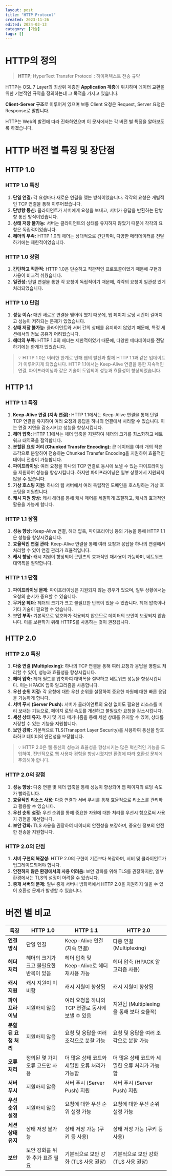 ```yaml
---
layout: post
title: "HTTP Protocol"
created: 2023-11-26
edited: 2024-03-13
category: [기술]
tags: []
---
```



# HTTP의 정의


> **HTTP**; HyperText Transfer Protocol : 하이퍼텍스트 전송 규약


HTTP는 OSL 7 Layer의 최상위 계층인 **Application 계층**에 위치하며 
데이터 교환을 위한 기본적인 규약을 정의하는데 그 목적을 가지고 있습니다.


**Client-Server 구조**로 이루어져 있으며 보통 Client 요청은 Request, Server 요청은 Response로 말합니다.


HTTP는 Web의 발전에 따라 진화하였으며 이 문서에서는 각 버전 별 특징을 알아보도록 하겠습니다.


# HTTP 버전 별 특징 및 장단점


## HTTP 1.0


### HTTP 1.0 **특징**

1. **단일 연결:** 각 요청마다 새로운 연결을 맺는 방식이었습니다. 각각의 요청은 개별적인 TCP 연결을 통해 이루어졌습니다.
2. **단방향 통신:** 클라이언트가 서버에게 요청을 보내고, 서버가 응답을 반환하는 단방향 통신 방식이었습니다.
3. **상태 저장 불가능:** 서버는 클라이언트의 상태를 유지하지 않았기 때문에 각각의 요청은 독립적이었습니다.
4. **헤더의 부족:** HTTP 1.0의 헤더는 상대적으로 간단하며, 다양한 메타데이터를 전달하기에는 제한적이었습니다.

### HTTP 1.0 **장점**

1. **간단하고 직관적:** HTTP 1.0은 단순하고 직관적인 프로토콜이었기 때문에 구현과 사용이 비교적 쉬웠습니다.
2. **일관성:** 단일 연결을 통한 각 요청이 독립적이기 때문에, 각각의 요청이 일관성 있게 처리되었습니다.

### HTTP 1.0 **단점**

1. **성능 이슈:** 매번 새로운 연결을 맺어야 했기 때문에, 웹 페이지 로딩 시간이 길어지고 성능이 저하되는 문제가 있었습니다.
2. **상태 저장 불가능:** 클라이언트와 서버 간의 상태를 유지하지 않았기 때문에, 특정 세션에서의 정보 공유가 어려웠습니다.
3. **헤더의 부족:** HTTP 1.0의 헤더는 제한적이었기 때문에, 다양한 메타데이터를 전달하기에는 한계가 있었습니다.

> 💡 HTTP 1.0은 이러한 한계로 인해 웹의 발전과 함께 HTTP 1.1과 같은 업데이트가 이루어지게 되었습니다. HTTP 1.1에서는 Keep-Alive 연결을 통한 지속적인 연결, 파이프라이닝과 같은 기술이 도입되어 성능과 효율성이 향상되었습니다. 


## HTTP 1.1


### HTTP 1.1 **특징**

1. **Keep-Alive 연결 (지속 연결):** HTTP 1.1에서는 Keep-Alive 연결을 통해 단일 TCP 연결을 유지하여 여러 요청과 응답을 하나의 연결에서 처리할 수 있습니다. 이는 연결 지연을 감소시키고 성능을 향상시킵니다.
2. **헤더 압축:** HTTP 1.1에서는 헤더 압축을 지원하여 헤더의 크기를 최소화하고 네트워크 대역폭을 절약합니다.
3. **분할된 요청 처리 (Chunked Transfer Encoding):** 큰 데이터를 여러 개의 작은 조각으로 분할하여 전송하는 Chunked Transfer Encoding을 지원하여 효율적인 데이터 전송이 가능합니다.
4. **파이프라이닝:** 여러 요청을 하나의 TCP 연결로 동시에 보낼 수 있는 파이프라이닝을 지원하여 성능을 향상시킵니다. 하지만 파이프라이닝은 일부 상황에서 지원되지 않을 수 있습니다.
5. **가상 호스팅 지원:** 하나의 웹 서버에서 여러 독립적인 도메인을 호스팅하는 가상 호스팅을 지원합니다.
6. **캐시 지원 향상:** 캐시 헤더를 통해 캐시 제어를 세밀하게 조절하고, 캐시의 효과적인 활용을 가능케 합니다.

### HTTP 1.1 **장점**

1. **성능 향상:** Keep-Alive 연결, 헤더 압축, 파이프라이닝 등의 기능을 통해 HTTP 1.1은 성능을 향상시켰습니다.
2. **효율적인 연결 관리:** Keep-Alive 연결을 통해 여러 요청과 응답을 하나의 연결에서 처리할 수 있어 연결 관리가 효율적입니다.
3. **캐시 향상:** 캐시 지원이 향상되어 콘텐츠의 효과적인 재사용이 가능하며, 네트워크 대역폭을 절약합니다.

### HTTP 1.1 **단점**

1. **파이프라이닝 문제:** 파이프라이닝은 지원되지 않는 경우가 있으며, 일부 상황에서는 요청의 순서가 중요할 수 있습니다.
2. **무거운 헤더:** 헤더의 크기가 크고 불필요한 반복이 있을 수 있습니다. 헤더 압축이나 기타 기술이 필요할 수 있습니다.
3. **보안 부족:** 기본적으로 암호화가 적용되지 않으므로 데이터의 보안이 보장되지 않습니다. 이를 보완하기 위해 HTTPS를 사용하는 것이 권장됩니다.

## HTTP 2.0


### HTTP 2.0 특징

1. **다중 연결 (Multiplexing):** 하나의 TCP 연결을 통해 여러 요청과 응답을 병렬로 처리할 수 있어, 성능과 효율성을 향상시킵니다.
2. **헤더 압축:** 헤더 필드를 압축하여 대역폭을 절약하고 네트워크 성능을 향상시킵니다. 이는 HPACK 압축 알고리즘을 사용합니다.
3. **우선 순위 지정:** 각 요청에 대한 우선 순위를 설정하여 중요한 자원에 대한 빠른 응답을 가능하게 합니다.
4. **서버 푸시 (Server Push):** 서버가 클라이언트의 요청 없이도 필요한 리소스를 미리 보내는 기능으로, 페이지 로딩 속도를 개선하고 불필요한 요청을 감소시킵니다.
5. **세션 상태 유지:** 쿠키 및 기타 메커니즘을 통해 세션 상태를 유지할 수 있어, 상태를 저장할 수 있는 기능을 지원합니다.
6. **보안 강화:** 기본적으로 TLS(Transport Layer Security)를 사용하여 통신을 암호화하고 데이터의 안전성을 보장합니다.

> 💡 HTTP 2.0은 웹 통신의 성능과 효율성을 향상시키는 많은 혁신적인 기능을 도입하여, 전반적으로 웹 사용자 경험을 향상시켰지만 환경에 따라 호환성 문제에 주의해야 합니다.


### **HTTP 2.0의 장점**

1. **성능 향상:** 다중 연결 및 헤더 압축을 통해 성능이 향상되어 웹 페이지의 로딩 속도가 빨라집니다.
2. **효율적인 리소스 사용:** 다중 연결과 서버 푸시를 통해 효율적으로 리소스를 관리하고 활용할 수 있습니다.
3. **우선 순위 설정:** 우선 순위를 통해 중요한 자원에 대한 처리를 우선시 함으로써 사용자 경험을 개선합니다.
4. **보안 강화:** TLS 사용을 권장하여 데이터의 안전성을 보장하며, 중요한 정보의 안전한 전송을 지원합니다.

### **HTTP 2.0의 단점**

1. **서버 구현의 복잡성:** HTTP 2.0의 구현이 기존보다 복잡하며, 서버 및 클라이언트가 업그레이드되어야 합니다.
2. **안전하지 않은 환경에서의 사용 어려움:** 보안 강화를 위해 TLS를 권장하지만, 일부 환경에서는 TLS의 설정이 어려울 수 있습니다.
3. **중개 서버의 문제:** 일부 중개 서버나 방화벽에서 HTTP 2.0을 지원하지 않을 수 있어 호환성 문제가 발생할 수 있습니다.

# 버전 별 비교


| **특징**        | **HTTP 1.0**           | **HTTP 1.1**                   | **HTTP 2.0**                  |
| ------------- | ---------------------- | ------------------------------ | ----------------------------- |
| **연결 방식**     | 단일 연결                  | Keep-Alive 연결 (지속 연결)          | 다중 연결 (Multiplexing)          |
| **헤더 처리**     | 헤더의 크기가 크고 불필요한 반복이 있음 | 헤더 압축 및 Keep-Alive로 헤더 재사용 가능  | 헤더 압축 (HPACK 알고리즘 사용)         |
| **캐시 지원**     | 캐시 지원이 미비함             | 캐시 지원이 향상됨                     | 캐시 지원이 향상됨                    |
| **파이프라이닝**    | 지원하지 않음                | 여러 요청을 하나의 TCP 연결로 동시에 보낼 수 있음 | 지원됨 (Multiplexing을 통해 보다 효율적) |
| **분할된 요청 처리** | 지원하지 않음                | 요청 및 응답을 여러 조각으로 분할 가능         | 요청 및 응답을 여러 조각으로 분할 가능        |
| **오류 처리**     | 정의된 몇 가지 오류 코드만 사용     | 더 많은 상태 코드와 세밀한 오류 처리가 가능함     | 더 많은 상태 코드와 세밀한 오류 처리가 가능함    |
| **서버 푸시**     | 지원하지 않음                | 서버 푸시 (Server Push) 지원         | 서버 푸시 (Server Push) 지원        |
| **우선 순위 설정**  | 지원하지 않음                | 요청에 대한 우선 순위 설정 가능             | 요청에 대한 우선 순위 설정 가능            |
| **세션 상태 유지**  | 상태 저장 불가능              | 상태 저장 가능 (쿠키 등 사용)             | 상태 저장 가능 (쿠키 등 사용)            |
| **보안**        | 보안 강화를 위한 추가 표준 필요     | 기본적으로 보안 강화 (TLS 사용 권장)        | 기본적으로 보안 강화 (TLS 사용 권장)       |

